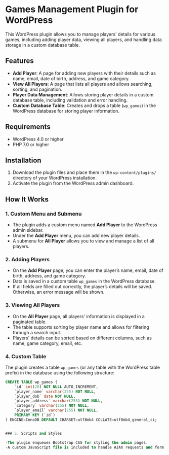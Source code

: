 # Games Management Plugin for WordPress

This WordPress plugin allows you to manage players' details for various games, including adding player data, viewing all players, and handling data storage in a custom database table.

## Features

- **Add Player**: A page for adding new players with their details such as name, email, date of birth, address, and game category.
- **View All Players**: A page that lists all players and allows searching, sorting, and pagination.
- **Player Data Management**: Allows storing player details in a custom database table, including validation and error handling.
- **Custom Database Table**: Creates and drops a table (`wp_games`) in the WordPress database for storing player information.

## Requirements

- WordPress 4.0 or higher
- PHP 7.0 or higher

## Installation

1. Download the plugin files and place them in the `wp-content/plugins/` directory of your WordPress installation.
2. Activate the plugin from the WordPress admin dashboard.

## How It Works

### 1. Custom Menu and Submenu

- The plugin adds a custom menu named **Add Player** to the WordPress admin sidebar.
- Under the **Add Player** menu, you can add new player details.
- A submenu for **All Player** allows you to view and manage a list of all players.

### 2. Adding Players

- On the **Add Player** page, you can enter the player’s name, email, date of birth, address, and game category.
- Data is saved in a custom table `wp_games` in the WordPress database.
- If all fields are filled out correctly, the player’s details will be saved. Otherwise, an error message will be shown.

### 3. Viewing All Players

- On the **All Player** page, all players' information is displayed in a paginated table.
- The table supports sorting by player name and allows for filtering through a search input.
- Players' details can be sorted based on different columns, such as name, game category, email, etc.

### 4. Custom Table

The plugin creates a table `wp_games` (or any table with the WordPress table prefix) in the database using the following structure:

```sql
CREATE TABLE wp_games (
    `id` int(20) NOT NULL AUTO_INCREMENT,
    `player_name` varchar(255) NOT NULL,
    `player_dob` date NOT NULL,
    `player_address` varchar(255) NOT NULL,
    `category` varchar(255) NOT NULL,
    `player_email` varchar(255) NOT NULL,
    PRIMARY KEY (`id`)
) ENGINE=InnoDB DEFAULT CHARSET=utf8mb4 COLLATE=utf8mb4_general_ci;


### 5. Scripts and Styles

-The plugin enqueues Bootstrap CSS for styling the admin pages.
-A custom JavaScript file is included to handle AJAX requests and form submissions.
